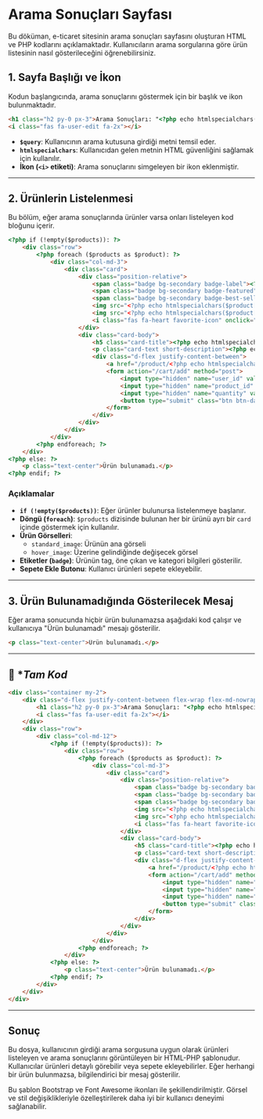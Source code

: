 # Arama Sonuçları Sayfası

Bu döküman, e-ticaret sitesinin arama sonuçları sayfasını oluşturan HTML ve PHP kodlarını açıklamaktadır. Kullanıcıların arama sorgularına göre ürün listesinin nasıl gösterileceğini öğrenebilirsiniz.

## 1. Sayfa Başlığı ve İkon

Kodun başlangıcında, arama sonuçlarını göstermek için bir başlık ve ikon bulunmaktadır.

```html
<h1 class="h2 py-0 px-3">Arama Sonuçları: "<?php echo htmlspecialchars($query); ?>"</h1>
<i class="fas fa-user-edit fa-2x"></i>
```
- **`$query`**: Kullanıcının arama kutusuna girdiği metni temsil eder.
- **`htmlspecialchars`**: Kullanıcıdan gelen metnin HTML güvenliğini sağlamak için kullanılır.
- **İkon (`<i>` etiketi)**: Arama sonuçlarını simgeleyen bir ikon eklenmiştir.

---

## 2. Ürünlerin Listelenmesi

Bu bölüm, eğer arama sonuçlarında ürünler varsa onları listeleyen kod bloğunu içerir.

```html
<?php if (!empty($products)): ?>
    <div class="row">
        <?php foreach ($products as $product): ?>
            <div class="col-md-3">
                <div class="card">
                    <div class="position-relative">
                        <span class="badge bg-secondary badge-label"><?php echo htmlspecialchars($product['tag'] ?? ''); ?></span>
                        <span class="badge bg-secondary badge-featured">Öne Çıkan</span>
                        <span class="badge bg-secondary badge-best-seller"><?php echo htmlspecialchars($product['category_name'] ?? ''); ?></span>
                        <img src="<?php echo htmlspecialchars($product['standard_image'] ?? ''); ?>" class="card-img-top img-300x300" alt="<?php echo htmlspecialchars($product['name'] ?? ''); ?>">
                        <img src="<?php echo htmlspecialchars($product['hover_image'] ?? ''); ?>" class="card-img-top hover-img img-300x300" alt="<?php echo htmlspecialchars($product['name'] ?? ''); ?> Hover">
                        <i class="fas fa-heart favorite-icon" onclick="addToFavorites()"></i>
                    </div>
                    <div class="card-body">
                        <h5 class="card-title"><?php echo htmlspecialchars($product['name'] ?? ''); ?></h5>
                        <p class="card-text short-description"><?php echo htmlspecialchars($product['short_description'] ?? ''); ?></p>
                        <div class="d-flex justify-content-between">
                            <a href="/product/<?php echo htmlspecialchars($product['slug']); ?>" class="btn btn-secondary">Detaylar</a>
                            <form action="/cart/add" method="post">
                                <input type="hidden" name="user_id" value="<?php echo $userId; ?>">
                                <input type="hidden" name="product_id" value="<?php echo htmlspecialchars($product['id']); ?>">
                                <input type="hidden" name="quantity" value="1">
                                <button type="submit" class="btn btn-dark"><i class="fas fa-cart-plus"></i> Sepete Ekle</button>
                            </form>
                        </div>
                    </div>
                </div>
            </div>
        <?php endforeach; ?>
    </div>
<?php else: ?>
    <p class="text-center">Ürün bulunamadı.</p>
<?php endif; ?>
```

### Açıklamalar
- **`if (!empty($products))`**: Eğer ürünler bulunursa listelenmeye başlanır.
- **Döngü (`foreach`)**: `$products` dizisinde bulunan her bir ürünü ayrı bir `card` içinde göstermek için kullanılır.
- **Ürün Görselleri**:
  - `standard_image`: Ürünün ana görseli
  - `hover_image`: Üzerine gelindiğinde değişecek görsel
- **Etiketler (`badge`)**: Ürünün tag, öne çıkan ve kategori bilgileri gösterilir.
- **Sepete Ekle Butonu**: Kullanıcı ürünleri sepete ekleyebilir.

---

## 3. Ürün Bulunamadığında Gösterilecek Mesaj

Eğer arama sonucunda hiçbir ürün bulunamazsa aşağıdaki kod çalışır ve kullanıcıya "Ürün bulunamadı" mesajı gösterilir.

```html
<p class="text-center">Ürün bulunamadı.</p>
```

---
## 📌 **Tam Kod*

```html
<div class="container my-2">
    <div class="d-flex justify-content-between flex-wrap flex-md-nowrap align-items-center pt-3 pb-2 mb-3 border-bottom">
        <h1 class="h2 py-0 px-3">Arama Sonuçları: "<?php echo htmlspecialchars($query); ?>"</h1>
        <i class="fas fa-user-edit fa-2x"></i>
    </div>
    <div class="row">
        <div class="col-md-12">
            <?php if (!empty($products)): ?>
                <div class="row">
                    <?php foreach ($products as $product): ?>
                        <div class="col-md-3">
                            <div class="card">
                                <div class="position-relative">
                                    <span class="badge bg-secondary badge-label"><?php echo htmlspecialchars($product['tag'] ?? ''); ?></span>
                                    <span class="badge bg-secondary badge-featured">Öne Çıkan</span>
                                    <span class="badge bg-secondary badge-best-seller"><?php echo htmlspecialchars($product['category_name'] ?? ''); ?></span>
                                    <img src="<?php echo htmlspecialchars($product['standard_image'] ?? ''); ?>" class="card-img-top img-300x300" alt="<?php echo htmlspecialchars($product['name'] ?? ''); ?>">
                                    <img src="<?php echo htmlspecialchars($product['hover_image'] ?? ''); ?>" class="card-img-top hover-img img-300x300" alt="<?php echo htmlspecialchars($product['name'] ?? ''); ?> Hover">
                                    <i class="fas fa-heart favorite-icon" onclick="addToFavorites()"></i>
                                </div>
                                <div class="card-body">
                                    <h5 class="card-title"><?php echo htmlspecialchars($product['name'] ?? ''); ?></h5>
                                    <p class="card-text short-description"><?php echo htmlspecialchars($product['short_description'] ?? ''); ?></p>
                                    <div class="d-flex justify-content-between">
                                        <a href="/product/<?php echo htmlspecialchars($product['slug']); ?>" class="btn btn-secondary">Detaylar</a>
                                        <form action="/cart/add" method="post">
                                            <input type="hidden" name="user_id" value="<?php echo $userId; ?>">
                                            <input type="hidden" name="product_id" value="<?php echo htmlspecialchars($product['id']); ?>">
                                            <input type="hidden" name="quantity" value="1">
                                            <button type="submit" class="btn btn-dark"><i class="fas fa-cart-plus"></i> Sepete Ekle</button>
                                        </form>
                                    </div>
                                </div>
                            </div>
                        </div>
                    <?php endforeach; ?>
                </div>
            <?php else: ?>
                <p class="text-center">Ürün bulunamadı.</p>
            <?php endif; ?>
        </div>
    </div>
</div>
```
---

## Sonuç
Bu dosya, kullanıcının girdiği arama sorgusuna uygun olarak ürünleri listeleyen ve arama sonuçlarını görüntüleyen bir HTML-PHP şablonudur. Kullanıcılar ürünleri detaylı görebilir veya sepete ekleyebilirler. Eğer herhangi bir ürün bulunmazsa, bilgilendirici bir mesaj gösterilir.

Bu şablon Bootstrap ve Font Awesome ikonları ile şekillendirilmiştir. Görsel ve stil değişiklikleriyle özelleştirilerek daha iyi bir kullanıcı deneyimi sağlanabilir.

